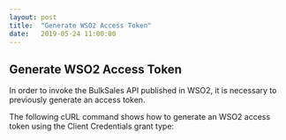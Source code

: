 ```yaml
---
layout: post
title:  "Generate WSO2 Access Token"
date:   2019-05-24 11:00:00
---
```


## Generate WSO2 Access Token

In order to invoke the BulkSales API published in WSO2, it is necessary to previously generate an access token.

The following cURL command shows how to generate an WSO2 access token using the Client Credentials grant type:
